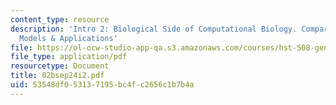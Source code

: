 ```yaml
---
content_type: resource
description: 'Intro 2: Biological Side of Computational Biology. Comparative Genomics,
  Models & Applications'
file: https://ol-ocw-studio-app-qa.s3.amazonaws.com/courses/hst-508-genomics-and-computational-biology-fall-2002/53548df053137195bc4fc2656c1b7b4a_02bsep24i2.pdf
file_type: application/pdf
resourcetype: Document
title: 02bsep24i2.pdf
uid: 53548df0-5313-7195-bc4f-c2656c1b7b4a
---
```

